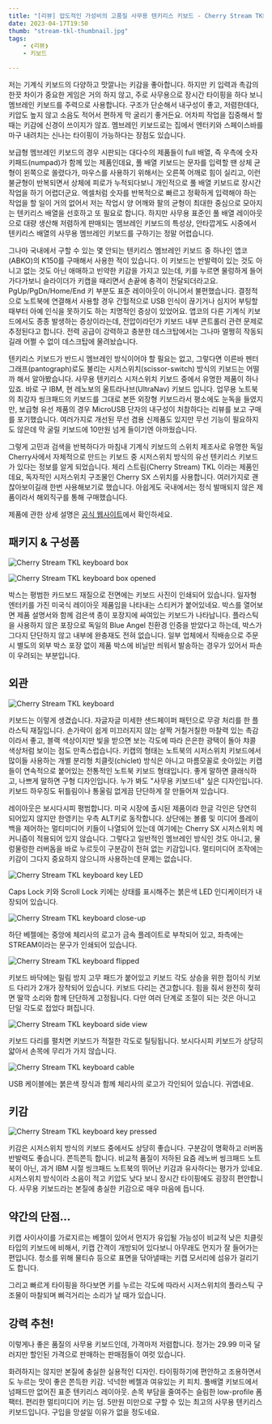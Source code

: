 ```yaml
---
title: "[리뷰] 압도적인 가성비의 고품질 사무용 텐키리스 키보드 - Cherry Stream TKL"
date: 2023-04-17T19:50
thumb: "stream-tkl-thumbnail.jpg"
tags: 
    - ❮리뷰❯
    - 키보드

---
```


저는 기계식 키보드의 다양하고 맛깔나는 키감을 좋아합니다. 하지만 키 입력과 촉감의 한끗 차이가 중요한 게임은 거의 하지 않고, 주로 사무용으로 장시간 타이핑을 하다 보니 멤브레인 키보드를 주력으로 사용합니다. 구조가 단순해서 내구성이 좋고, 저렴한데다, 키압도 높지 않고 소음도 적어서 편하게 막 굴리기 좋거든요. 어차피 작업을 집중해서 할 때는 키감에 신경이 쓰이지가 않죠. 멤브레인 키보드로는 집에서 엔터키와 스페이스바를 마구 내려치는 신나는 타이핑이 가능하다는 장점도 있습니다.

보급형 멤브레인 키보드의 경우 시판되는 대다수의 제품들이 full 배열, 즉 우측에 숫자 키패드(numpad)가 함께 있는 제품인데요, 풀 배열 키보드는 문자를 입력할 땐 상체 균형이 왼쪽으로 쏠렸다가, 마우스를 사용하기 위해서는 오른쪽 어깨로 힘이 실리고, 이런 불균형이 반복되면서 상체에 피로가 누적되다보니 개인적으로 풀 배열 키보드로 장시간 작업을 하기 어렵더군요. 엑셀처럼 숫자를 반복적으로 빠르고 정확하게 입력해야 하는 작업을 할 일이 거의 없어서 저는 작업시 양 어깨와 팔의 균형이 최대한 중심으로 모아지는 텐키리스 배열을 선호하고 또 필요로 합니다. 하지만 사무용 표준인 풀 배열 레이아웃으로 대량 생산해 저렴하게 판매되는 멤브레인 키보드의 특성상, 안타깝게도 시중에서 텐키리스 배열의 사무용 멤브레인 키보드를 구하기는 정말 어렵습니다.

그나마 국내에서 구할 수 있는 몇 안되는 텐키리스 멤브레인 키보드 중 하나인 앱코(ABKO)의 K150를 구매해서 사용한 적이 있습니다. 이 키보드는 반발력이 있는 것도 아니고 없는 것도 아닌 애매하고 빈약한 키감을 가지고 있는데, 키를 누르면 물렁하게 들어가다가보니 슬라이더가 키캡을 때리면서 손끝에 충격이 전달되더라고요. PgUp/PgDn/Home/End 키 부분도 표준 레이아웃이 아니어서 불편했습니다. 결정적으로 노트북에 연결해서 사용할 경우 간헐적으로 USB 인식이 끊기거나 심지어 부팅할 때부터 아예 인식을 못하기도 하는 치명적인 증상이 있었어요. 앱코의 다른 기계식 키보드에서도 종종 발생하는 증상이라는데, 전압이라던가 키보드 내부 콘트롤러 관련 문제로 추정된다고 합니다. 전력 공급이 강력하고 충분한 데스크탑에서는 그나마 멀쩡히 작동되길래 어쩔 수 없이 데스크탑에 물려놨습니다.

텐키리스 키보드가 반드시 멤브레인 방식이어야 할 필요는 없고, 그렇다면 이른바 펜터그래프(pantograph)로도 불리는 시저스위치(scissor-switch) 방식의 키보드는 어떨까 해서 알아봤습니다. 사무용 텐키리스 시저스위치 키보드 중에서 유명한 제품이 하나 있죠. 바로 구 IBM, 현 레노보의 울트라나브(UltraNav) 키보드 입니다. 업무용 노트북의 최강자 씽크패드의 키보드를 그대로 본뜬 외장형 키보드라서 평소에도 눈독을 들였지만, 보급형 유선 제품의 경우 MicroUSB 단자의 내구성이 처참하다는 리뷰를 보고 구매를 포기했습니다. 여러가지로 개선된 무선 겸용 신제품도 있지만 무선 기능이 필요하지도 않은데 막 굴릴 키보드에 10만원 넘게 들이기엔 아까웠습니다.

그렇게 고민과 검색을 반복하다가 마침내 기계식 키보드의 스위치 제조사로 유명한 독일 Cherry사에서 자체적으로 만드는 키보드 중 시저스위치 방식의 유선 텐키리스 키보드가 있다는 정보를 알게 되었습니다. 체리 스트림(Cherry Stream) TKL 이라는 제품인데요, 독자적인 시저스위치 구조물인 Cherry SX 스위치를 사용합니다. 여러가지로 괜찮아보이길래 한번 사용해보기로 했습니다. 아쉽게도 국내에서는 정식 발매되지 않은 제품이라서 해외직구를 통해 구매했습니다.

제품에 관한 상세 설명은 [공식 웹사이트](https://www.cherry-world.com/stream-keyboard-tkl)에서 확인하세요.


## 패키지 & 구성품

![Cherry Stream TKL keyboard box](../assets/img/stream-tkl-box-1.jpg)

![Cherry Stream TKL keyboard box opened](../assets/img/stream-tkl-box-2.jpg)

박스는 평범한 카드보드 재질으로 전면에는 키보드 사진이 인쇄되어 있습니다. 일자형 엔터키를 가진 미국식 레이아웃 제품임을 나타내는 스티커가 붙어있네요. 박스를 열어보면 제품 설명서와 함께 검은색 종이 포장지에 싸여있는 키보드가 나타납니다. 플라스틱을 사용하지 않은 포장으로 독일의 Blue Angel 친환경 인증을 받았다고 하는데, 박스가 그다지 단단하지 않고 내부에 완충재도 전혀 없습니다. 일부 업체에서 직배송으로 주문시 별도의 외부 박스 포장 없이 제품 박스에 비닐만 씌워서 발송하는 경우가 있어서 파손이 우려되는 부분입니다. 


## 외관

![Cherry Stream TKL keyboard](../assets/img/stream-tkl-1.jpg)

키보드는 이렇게 생겼습니다. 자글자글 미세한 샌드페이퍼 패턴으로 무광 처리를 한 플라스틱 재질입니다. 손가락이 쉽게 미끄러지지 않는 살짝 거칠거칠한 마찰력 있는 촉감이라서 좋고, 블랙 색상이지만 빛을 받으면 보는 각도에 따라 은은한 광택이 돌아 챠콜 색상처럼 보이는 점도 만족스럽습니다. 키캡의 형태는 노트북의 시저스위치 키보드에서 많이들 사용하는 개별 분리형 치클릿(chiclet) 방식은 아니고 마름모꼴로 솟아있는 키캡들이 연속적으로 붙어있는 전통적인 노트북 키보드 형태입니다. 좋게 말하면 클래식하고, 나쁘게 말하면 구형 디자인입니다. 누가 봐도 "사무용 키보드네" 싶은 디자인입니다. 키보드 하우징도 뒤틀림이나 통울림 없게끔 단단하게 잘 만들어져 있습니다. 

레이아웃은 보시다시피 평범합니다. 미국 시장에 출시된 제품이라 한글 각인은 당연히 되어있지 않지만 한영키는 우측 ALT키로 동작합니다. 상단에는 볼륨 및 미디어 플레이백을 제어하는 멀티미디어 키들이 나열되어 있는데 여기에는 Cherry SX 시저스위치 메커니즘이 적용되어 있지 않습니다. 그렇다고 일반적인 멤브레인 방식인 것도 아니고, 물렁물렁한 러버돔을 바로 누르듯이 구분감이 전혀 없는 키감입니다. 멀티미디어 조작에는 키감이 그다지 중요하지 않으니까 사용하는데 문제는 없습니다.

![Cherry Stream TKL keyboard key LED](../assets/img/stream-tkl-led.jpg)

Caps Lock 키와 Scroll Lock 키에는 상태를 표시해주는 붉은색 LED 인디케이터가 내장되어 있습니다.

![Cherry Stream TKL keyboard close-up](../assets/img/stream-tkl-2.jpg)

하단 베젤에는 중앙에 체리사의 로고가 금속 플레이트로 부착되어 있고, 좌측에는 STREAM이라는 문구가 인쇄되어 있습니다. 

![Cherry Stream TKL keyboard flipped](../assets/img/stream-tkl-4.jpg)

키보드 바닥에는 밀림 방지 고무 패드가 붙어있고 키보드 각도 상승을 위한 접이식 키보드 다리가 2개가 장착되어 있습니다. 키보드 다리는 견고합니다. 힘을 줘서 완전히 젖히면 딸깍 소리와 함께 단단하게 고정됩니다. 다만 여러 단계로 조절이 되는 것은 아니고 단일 각도로 접었다 펴집니다.

![Cherry Stream TKL keyboard side view](../assets/img/stream-tkl-5.jpg)

키보드 다리를 펼치면 키보드가 적절한 각도로 틸팅됩니다. 보시다시피 키보드가 상당히 얇아서 손목에 무리가 가지 않습니다.

![Cherry Stream TKL keyboard cable](../assets/img/stream-tkl-cable.jpg)

USB 케이블에는 붉은색 장식과 함께 체리사의 로고가 각인되어 있습니다. 귀엽네요.


## 키감

![Cherry Stream TKL keyboard key pressed](../assets/img/stream-tkl-3.jpg)

키감은 시저스위치 방식의 키보드 중에서도 상당히 좋습니다. 구분감이 명확하고 러버돔 반발력도 좋습니다. 쫀득쫀득 합니다. 비교적 품질이 저하된 요즘 레노버 씽크패드 노트북이 아닌, 과거 IBM 시절 씽크패드 노트북의 뛰어난 키감과 유사하다는 평가가 있네요. 시저스위치 방식이라 소음이 적고 키압도 낮다 보니 장시간 타이핑에도 굉장히 편안합니다. 사무용 키보드라는 본질에 충실한 키감으로 매우 마음에 듭니다.


## 약간의 단점...

키캡 사이사이를 가로지르는 베젤이 있어서 먼지가 유입될 가능성이 비교적 낮은 치클릿 타입의 키보드에 비해서, 키캡 간격이 개방되어 있다보니 아무래도 먼지가 잘 들어가는 편입니다. 청소를 위해 물티슈 등으로 표면을 닦아낼때는 키캡 모서리에 섬유가 걸리기도 합니다. 

그리고 빠르게 타이핑을 하다보면 키를 누르는 각도에 따라서 시저스위치의 플라스틱 구조물이 마찰되며 삐걱거리는 소리가 날 때가 있습니다. 


## 강력 추천!

이렇게나 좋은 품질의 사무용 키보드인데, 가격마저 저렴합니다. 정가는 29.99 미국 달러지만 할인된 가격으로 판매하는 판매점들이 여럿 있습니다.

화려하지는 않지만 본질에 충실한 실용적인 디자인. 타이핑하기에 편안하고 조용하면서도 누르는 맛이 좋은 쫀득한 키감. 넉넉한 베젤과 여유있는 키 피치. 풀배열 키보드에서 넘패드만 없어진 표준 텐키리스 레이아웃. 손목 부담을 줄여주는 슬림한 low-profile 폼팩터. 편리한 멀티미디어 키는 덤. 5만원 미만으로 구할 수 있는 최고의 사무용 텐키리스 키보드입니다. 구입을 망설일 이유가 없을 정도네요.